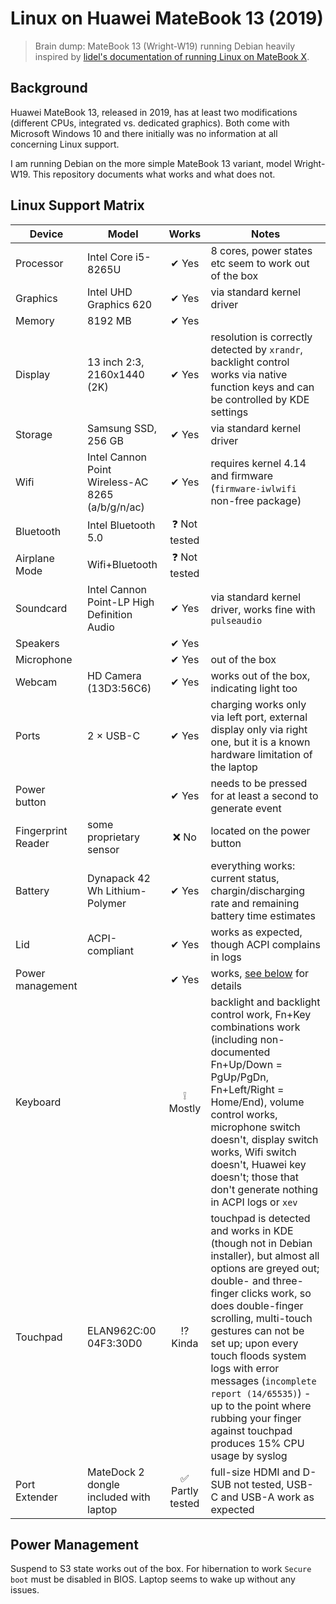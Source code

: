 # Linux on Huawei MateBook 13 (2019)

> Brain dump: MateBook 13 (Wright-W19) running Debian heavily inspired by [lidel's documentation of running Linux on MateBook X](https://github.com/lidel/linux-on-huawei-matebook-x-2017).

## Background

Huawei MateBook 13, released in 2019, has at least two modifications (different CPUs, integrated vs. dedicated graphics). Both come with Microsoft Windows 10 and there initially was no information at all concerning Linux support.

I am running Debian on the more simple MateBook 13 variant, model Wright-W19. This repository documents what works and what does not.

## Linux Support Matrix

| Device | Model |  Works | Notes |
| --- | --- |  :---: | --- |
| Processor | Intel Core i5-8265U | ✔ Yes | 8 cores, power states etc seem to work out of the box|
| Graphics | Intel UHD Graphics 620 | ✔ Yes | via standard kernel driver |
| Memory | 8192 MB | ✔ Yes |  |
| Display | 13 inch 2:3, 2160x1440 (2K) | ✔ Yes | resolution is correctly detected by `xrandr`, backlight control works via native function keys and can be controlled by KDE settings |
| Storage | Samsung SSD, 256 GB | ✔ Yes | via standard kernel driver |
| Wifi | Intel Cannon Point Wireless-AC 8265 (a/b/g/n/ac) | ✔ Yes | requires kernel 4.14 and firmware (`firmware-iwlwifi` non-free package) |
| Bluetooth | Intel Bluetooth 5.0| ❓ Not tested |  |
| Airplane Mode | Wifi+Bluetooth | ❓ Not tested |  |
| Soundcard  | Intel Cannon Point-LP High Definition Audio | ✔ Yes  | via standard kernel driver, works fine with `pulseaudio` |
| Speakers  |  | ✔ Yes |  |
| Microphone | | ✔ Yes | out of the box |
| Webcam | HD Camera (13D3:56C6) | ✔ Yes | works out of the box, indicating light too |
| Ports | 2 × USB-C | ✔ Yes | charging works only via left port, external display only via right one, but it is a known hardware limitation of the laptop |
| Power button |  | ✔ Yes | needs to be pressed for at least a second to generate event |
| Fingerprint Reader | some proprietary sensor | ❌ No | located on the power button  |
| Battery | Dynapack 42 Wh Lithium-Polymer | ✔ Yes | everything works: current status, chargin/discharging rate and remaining battery time estimates |
| Lid | ACPI-compliant |  ✔ Yes | works as expected, though ACPI complains in logs |
| Power management | | ✔ Yes | works, [see below](#power-management) for details |
| Keyboard |  | ❕ Mostly | backlight and backlight control work, Fn+Key combinations work (including non-documented Fn+Up/Down = PgUp/PgDn, Fn+Left/Right = Home/End), volume control works, microphone switch doesn't, display switch works, Wifi switch doesn't, Huawei key doesn't; those that don't generate nothing in ACPI logs or `xev` |
| Touchpad | ELAN962C:00 04F3:30D0 | ⁉ Kinda | touchpad is detected and works in KDE (though not in Debian installer), but almost all options are greyed out; double- and three-finger clicks work, so does double-finger scrolling, multi-touch gestures can not be set up; upon every touch floods system logs with error messages (`incomplete report (14/65535)`) - up to the point where rubbing your finger against touchpad produces 15% CPU usage by syslog |
| Port Extender | MateDock 2 dongle included with laptop | ✅ Partly tested | full-size HDMI and D-SUB not tested, USB-C and USB-A work as expected |

## Power Management

Suspend to S3 state works out of the box. For hibernation to work `Secure boot` must be disabled in BIOS. Laptop seems to wake up without any issues.